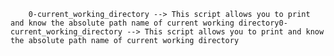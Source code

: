 		0-current_working_directory --> This script allows you to print and know the absolute path name of current working directory0-current_working_directory --> This script allows you to print and know the absolute path name of current working directory
